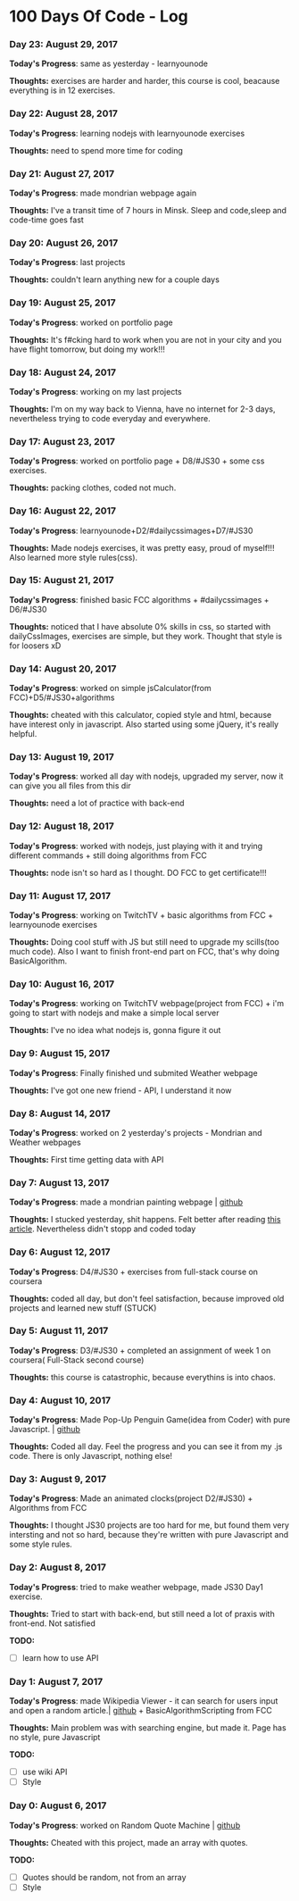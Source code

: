 # 100 Days Of Code - Log

### Day 23: August 29, 2017

**Today's Progress**: same as yesterday - learnyounode

**Thoughts:** exercises are harder and harder, this course is cool, beacause everything is in 12 exercises.

### Day 22: August 28, 2017

**Today's Progress**: learning nodejs with learnyounode exercises

**Thoughts:** need to spend more time for coding

### Day 21: August 27, 2017

**Today's Progress**: made mondrian webpage again

**Thoughts:** I've a transit time of 7 hours in Minsk. Sleep and code,sleep and code-time goes fast 

### Day 20: August 26, 2017

**Today's Progress**: last projects

**Thoughts:** couldn't learn anything new for a couple days

### Day 19: August 25, 2017

**Today's Progress**: worked on portfolio page

**Thoughts:** It's f#cking hard to work when you are not in your city and you have flight tomorrow, but doing my work!!!

### Day 18: August 24, 2017

**Today's Progress**: working on my last projects

**Thoughts:** I'm on my way back to Vienna, have no internet for 2-3 days, nevertheless trying to code everyday and everywhere.

### Day 17: August 23, 2017

**Today's Progress**: worked on portfolio page + D8/#JS30 + some css exercises.

**Thoughts:** packing clothes, coded not much.

### Day 16: August 22, 2017

**Today's Progress**: learnyounode+D2/#dailycssimages+D7/#JS30 

**Thoughts:** Made nodejs exercises, it was pretty easy, proud of myself!!! Also learned more style rules(css). 

### Day 15: August 21, 2017

**Today's Progress**: finished basic FCC algorithms + #dailycssimages + D6/#JS30

**Thoughts:** noticed that I have absolute 0% skills in css, so started with dailyCssImages, exercises are simple, but they work. Thought that style is for loosers xD

### Day 14: August 20, 2017

**Today's Progress**: worked on simple jsCalculator(from FCC)+D5/#JS30+algorithms

**Thoughts:** cheated with this calculator, copied style and html, because have interest only in javascript. Also started using some jQuery, it's really helpful.

### Day 13: August 19, 2017

**Today's Progress**: worked all day with nodejs, upgraded my server, now it can give you all files from this dir

**Thoughts:** need a lot of practice with back-end

### Day 12: August 18, 2017

**Today's Progress**: worked with nodejs, just playing with it and trying different commands + still doing algorithms from FCC

**Thoughts:** node isn't so hard as I thought. DO FCC to get certificate!!!

### Day 11: August 17, 2017

**Today's Progress**: working on TwitchTV + basic algorithms from FCC + learnyounode exercises

**Thoughts:** Doing cool stuff with JS but still need to upgrade my scills(too much code). Also I want to finish front-end part on FCC, that's why doing BasicAlgorithm.

### Day 10: August 16, 2017

**Today's Progress**: working on TwitchTV webpage(project from FCC) + i'm going to start with nodejs and make a simple local server

**Thoughts:** I've no idea what nodejs is, gonna figure it out

### Day 9: August 15, 2017

**Today's Progress**: Finally finished und submited Weather webpage

**Thoughts:** I've got one new friend - API, I understand it now

### Day 8: August 14, 2017

**Today's Progress**: worked on 2 yesterday's projects - Mondrian and Weather webpages

**Thoughts:** First time getting data with API

### Day 7: August 13, 2017

**Today's Progress**: made a mondrian painting webpage | [github](https://github.com/aidnurs/Mondrian)

**Thoughts:** I stucked yesterday, shit happens. Felt better after reading [this article](https://medium.freecodecamp.org/learning-to-code-when-it-gets-dark-e485edfb58fd). Nevertheless didn't stopp and coded today

### Day 6: August 12, 2017

**Today's Progress**: D4/#JS30 + exercises from full-stack course on coursera

**Thoughts:** coded all day, but don't feel satisfaction, because improved old projects and learned new stuff (STUCK)

### Day 5: August 11, 2017

**Today's Progress**: D3/#JS30 +  completed an assignment of week 1 on coursera( Full-Stack second course)

**Thoughts:** this course is catastrophic, because everythins is into chaos.

### Day 4: August 10, 2017

**Today's Progress**: Made Pop-Up Penguin Game(idea from Coder) with pure Javascript. | [github](https://github.com/aidnurs/penguins)

**Thoughts:** Coded all day. Feel the progress and you can see it from my .js code. There is only Javascript, nothing else!

### Day 3: August 9, 2017

**Today's Progress**: Made an animated clocks(project D2/#JS30) + Algorithms from FCC

**Thoughts:** I thought JS30 projects are too hard for me, but found them very intersting and not so hard, because they're written with pure Javascript and some style rules.

### Day 2: August 8, 2017

**Today's Progress**: tried to make weather webpage, made JS30 Day1 exercise.

**Thoughts:** Tried to start with back-end, but still need a lot of praxis with front-end. Not satisfied

**TODO:**
- [ ] learn how to use API

### Day 1: August 7, 2017

**Today's Progress**: made Wikipedia Viewer - it can search for users input and open a random article.| [github](https://github.com/aidnurs/WikipediaViewer) + BasicAlgorithmScripting from FCC

**Thoughts:** Main problem was with searching engine, but made it. Page has no style, pure Javascript

**TODO:**
- [ ] use wiki API
- [ ] Style

### Day 0: August 6, 2017

**Today's Progress**: worked on Random Quote Machine | [github](https://github.com/aidnurs/RandomQuoteMachine)

**Thoughts:** Cheated with this project, made an array with quotes.

**TODO:**
- [ ] Quotes should be random, not from an array
- [ ] Style
